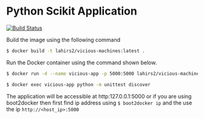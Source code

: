 # Python Scikit Application #

[![Build Status](https://travis-ci.org/slahiri/vicious-machines.svg?branch=master)](https://travis-ci.org/slahiri/vicious-machines)

Build the image using the following command

```bash
$ docker build -t lahirs2/vicious-machines:latest .
```

Run the Docker container using the command shown below.

```bash
$ docker run -d --name vicious-app -p 5000:5000 lahirs2/vicious-machines:latest
```

```bash
$ docker exec vicious-app python -m unittest discover
```

The application will be accessible at http:127.0.0.1:5000 or if you are using boot2docker then first find ip address using `$ boot2docker ip` and the use the ip `http://<host_ip>:5000`
